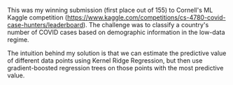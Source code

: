 This was my winning submission (first place out of 155) to Cornell's ML Kaggle competition (https://www.kaggle.com/competitions/cs-4780-covid-case-hunters/leaderboard). The challenge was to classify a country's number of COVID cases based on demographic information in the low-data regime.

The intuition behind my solution is that we can estimate the predictive value of different data points using Kernel Ridge Regression, but then use gradient-boosted regression trees on those points with the most predictive value.
